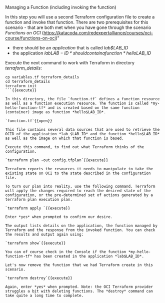 Managing a Function (including invoking the function)

In this step you will use a second Terraform configuration file to create a function and invoke that function. There are two prerequisites for this scenario - that are both met when you have gone through the scenario  *Functions on OCI* (https://katacoda.com/redexpertalliance/courses/oci-course/functions-on-oci)"
* there should be an *application* that is called *lab$LAB_ID* 
* the application *lab$LAB-ID* should contain a function *hello$LAB_ID*

Execute the next command to work with Terraform in directory *terraform_details*:
```
cp variables.tf terraform_details
cd terraform_details
terraform init
```{{execute}}

In this directory, the file `function.tf` defines a function resource as well as a function execution resource. The function is called *my-hello-function-tf* and is created based on the same function (container) image as function *hello$LAB_ID*.  

`function.tf`{{open}}

This file contains several data sources that are used to retrieve the OCID of the application *lab_$LAB_ID* and the function *hello$LAB_ID* as well as the image on which that function is based. 

Execute this command, to find out what Terraform thinks of the configuration. 

`terraform plan -out config.tfplan`{{execute}}

Terraform reports the resources it needs to manipulate to take the existing state on OCI to the state described in the configuration file.

To turn our plan into reality, use the following command. Terraform will apply the changes required to reach the desired state of the configuration, or the pre-determined set of actions generated by a terraform plan execution plan.

`terraform apply `{{execute}}

Enter *yes* when prompted to confirm our desire.

The output lists details on the application, the function managed by Terraform and the response from the invoked function. You can check the results and output again using:

`terraform show`{{execute}}

You can of course check in the Console if the function *my-hello-function-tf* has been created in the application *lab$LAB_ID*. 

Let's now remove the function that we had Terraform create in this scenario.

`terraform destroy`{{execute}}

Again, enter *yes* when prompted. Note: the OCI Terraform provider struggles a bit with deleting functions. The *destroy* command can take quite a long time to complete.
